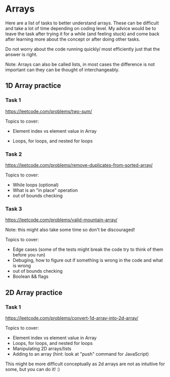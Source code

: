 # Arrays

Here are a list of tasks to better understand arrays.
These can be difficult and take a lot of time depending on coding level.
My advice would be to leave the task after trying it for a while (and feeling stuck) and come back after learning more about the concept or after doing other tasks.

Do not worry about the code running quickly/ most efficiently just that the answer is right.

Note: Arrays can also be called lists, in most cases the difference is not important can they can be thought of interchangeably.

## 1D Array practice

### Task 1

<https://leetcode.com/problems/two-sum/>

Topics to cover:

- Element index vs element value in Array

- Loops, for loops, and nested for loops

### Task 2

<https://leetcode.com/problems/remove-duplicates-from-sorted-array/>

Topics to cover:

- While loops (optional)
- What is an "in place" operation
- out of bounds checking

### Task 3

<https://leetcode.com/problems/valid-mountain-array/>

Note: this might also take some time so don't be discouraged!

Topics to cover:

- Edge cases (some of the tests might break the code try to think of them before you run)
- Debuging, how to figure out if something is wrong in the code and what is wrong
- out of bounds checking
- Boolean && flags

## 2D Array practice

### Task 1

<https://leetcode.com/problems/convert-1d-array-into-2d-array/>

Topics to cover:

- Element index vs element value in Array
- Loops, for loops, and nested for loops
- Manipulating 2D arrays/lists
- Adding to an array (hint: look at "push" command for JavaScript)

This might be more difficult conceptually as 2d arrays are not as intuitive for some, but you can do it! :) 
